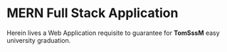 # MERN Full Stack Application

Herein lives a Web Application requisite to guarantee for **TomSssM**
easy university graduation.
